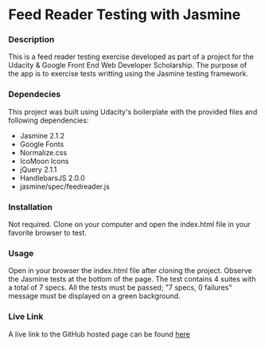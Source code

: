 # Feed Reader Testing with Jasmine


### Description
This is a feed reader testing exercise developed as part of a project for the Udacity & Google Front End Web Developer Scholarship.
The purpose of the app is to exercise tests writting using the Jasmine testing framework.


### Dependecies
This project was built using Udacity's boilerplate with the provided files and following dependencies:
  * Jasmine 2.1.2
  * Google Fonts
  * Normalize.css
  * IcoMoon Icons
  * jQuery 2.1.1
  * HandlebarsJS 2.0.0
  * jasmine/spec/feedreader.js


### Installation
Not required.
Clone on your computer and open the index.html file in your favorite browser to test.


### Usage
Open in your browser the index.html file after cloning the project.
Observe the Jasmine tests at the bottom of the page.
The test contains 4 suites with a total of 7 specs.
All the tests must be passed; "7 specs, 0 failures" message must be displayed on a green background.

### Live Link
A live link to the GitHub hosted page can be found [here](https://hrdaniel4877.github.io/feed-reader-testing/)